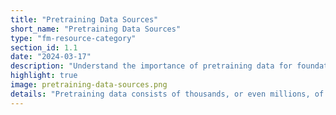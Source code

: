 ```yaml
---
title: "Pretraining Data Sources"
short_name: "Pretraining Data Sources"
type: "fm-resource-category"
section_id: 1.1
date: "2024-03-17"
description: "Understand the importance of pretraining data for foundation models. Careful data selection impacts model behavior and capabilities."
highlight: true
image: pretraining-data-sources.png
details: "Pretraining data consists of thousands, or even millions, of individual documents, often web scraped. Model knowledge and behavior will likely reflect a compression of this information and its communication qualities. It's important to carefully select the data composition. This decision should reflect choices in language coverage, mix of sources, and preprocessing decisions."
---
```

